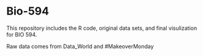 # Bio-594
This repository includes the R code, original data sets, and final visulization for BIO 594.

Raw data comes from Data_World and #MakeoverMonday
